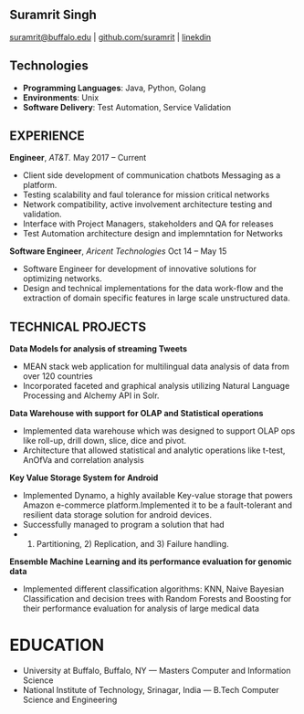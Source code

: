 Suramrit Singh  
---------------
suramrit@buffalo.edu | [github.com/suramrit](http://github.com/suramrit) | [linekdin](http://linkedin.com/in/suramrit)

Technologies
---------------
* **Programming Languages**: Java, Python, Golang
* **Environments**: Unix
* **Software Delivery**: Test Automation, Service Validation

EXPERIENCE
----------

**Engineer**, *AT&T.* May 2017 – Current

 - Client side development of communication chatbots Messaging as a platform.
 - Testing scalability and faul tolerance for mission critical networks
 - Network compatibility, active involvement architecture testing and validation.
 - Interface with Project Managers, stakeholders and QA for releases
 - Test Automation architecture design and implemntation for Networks

**Software Engineer**, *Aricent Technologies* Oct 14 – May 15
 
 - Software Engineer for development of innovative solutions for optimizing networks.
 - Design and technical implementations for the data work-flow and the extraction of domain specific features in large scale unstructured data. 

TECHNICAL PROJECTS
------------------

**Data Models for analysis of streaming Tweets**

 - MEAN stack web application for multilingual data analysis of data from over 120 countries
 - Incorporated faceted and graphical analysis utilizing Natural Language Processing and Alchemy API in Solr.

**Data Warehouse with support for OLAP and Statistical operations**

 - Implemented data warehouse which was designed to support OLAP ops like roll-up, drill down, slice, dice and pivot. 
 - Architecture that allowed statistical and analytic operations like t-test, AnOfVa and correlation analysis

**Key Value Storage System for Android**

 - Implemented Dynamo, a highly available Key-value storage that powers Amazon e-commerce platform.Implemented it to be a fault-tolerant and resilient data storage solution for android devices. 
 - Successfully managed to program a solution that had
 - 1) Partitioning, 2) Replication, and 3) Failure handling.

**Ensemble Machine Learning and its performance evaluation for genomic data**

- Implemented different classification algorithms: KNN, Naive Bayesian Classification and decision trees with Random Forests and Boosting for their performance evaluation for analysis of large medical data


EDUCATION
=========
 - University at Buffalo, Buffalo, NY — Masters Computer and Information Science
 - National Institute of Technology, Srinagar, India — B.Tech Computer Science and Engineering
